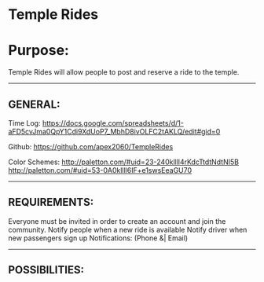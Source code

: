 Temple Rides
=============
Purpose:
===================
Temple Rides will allow people to post and reserve a ride to the temple.


------------------------
GENERAL:
------------------------
Time Log: https://docs.google.com/spreadsheets/d/1-aFD5cvJma0QpY1Cdi9XdUoP7_MbhD8ivOLFC2tAKLQ/edit#gid=0

Github: https://github.com/apex2060/TempleRides

Color Schemes:
http://paletton.com/#uid=23-240kllll4rKdcTtdtNdtNI5B
http://paletton.com/#uid=53-0A0kllll6IF+e1swsEeaGU70


------------------------
REQUIREMENTS:
------------------------
Everyone must be invited in order to create an account and join the community.
Notify people when a new ride is available
Notify driver when new passengers sign up
Notifications: (Phone &| Email)


-------------
POSSIBILITIES:
-------------
